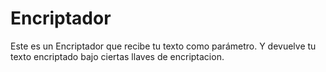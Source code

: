 # Encriptador
Este es un Encriptador que recibe tu texto como parámetro. Y devuelve tu texto encriptado bajo ciertas llaves de encriptacion. 
